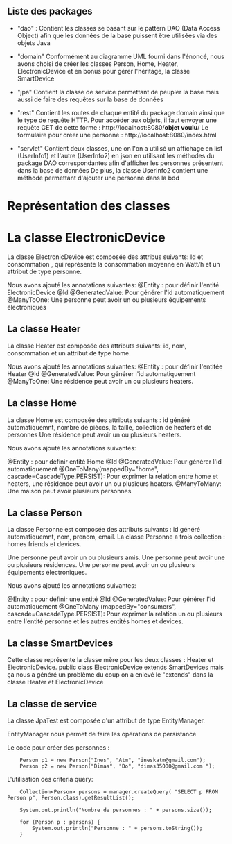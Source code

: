 ## Liste des packages

- "dao" :
Contient les classes se basant sur le pattern DAO (Data Access Object) afin que les données de la base puissent être utilisées via des objets Java 
- "domain"
Conformément au diagramme UML fourni dans l'énoncé, nous avons choisi de créer les classes Person, Home, Heater, ElectronicDevice et en bonus pour gérer l'héritage, la classe SmartDevice
- "jpa"
Contient la classe de service permettant de peupler la base mais aussi de faire des requêtes sur la base de données
- "rest"
Contient les routes de chaque entité du package domain ainsi que le type de requête HTTP.
Pour accéder aux objets, il faut envoyer une requête GET de cette forme : http://localhost:8080/**objet voulu**/
Le formulaire pour créer une personne : http://localhost:8080/index.html 

- "servlet"
Contient deux classes, une on l'on a utilisé un affichage en list (UserInfo1) et l'autre (UserInfo2) en json en utilisant les méthodes du package DAO correspondantes afin d'afficher les personnes présentent dans la base de données
De plus, la classe UserInfo2 contient une méthode permettant d'ajouter une personne dans la bdd

# Représentation des classes 

# La classe ElectronicDevice 

La classe ElectronicDevice est composée des attribus suivants:
Id et consommation , qui représente la consommation moyenne en Watt/h
et un attribut de type personne.

Nous avons ajouté les annotations suivantes:
@Entity : pour définir l'entité ElectronicDevice
@Id @GeneratedValue: Pour générer l'id automatiquement
@ManyToOne: Une personne peut avoir un ou plusieurs équipements électroniques 

## La classe Heater

La classe Heater est composée des attributs suivants: id, nom, consommation et un attribut de type home.

Nous avons ajouté les annotations suivantes:
@Entity : pour définir l'entitée Heater
@Id @GeneratedValue: Pour générer l'id automatiquement
@ManyToOne: Une résidence peut avoir un ou plusieurs heaters. 

## La classe Home

La classe Home est composée des attributs suivants : id généré automatiquemnt, nombre de pièces, la taille, collection de heaters et de personnes
Une résidence peut avoir un ou plusieurs heaters. 
   
Nous avons ajouté les annotations suivantes:

@Entity : pour définir entité Home
@Id @GeneratedValue: Pour générer l'id automatiquement
@OneToMany(mappedBy="home", cascade=CascadeType.PERSIST): Pour exprimer la relation entre home et heaters, une résidence peut avoir un ou plusieurs heaters.
@ManyToMany: Une maison peut avoir plusieurs personnes


## La classe Person


La classe Personne est composée des attributs suivants : id généré automatiquemnt, nom, prenom, email.
La classe Personne a trois collection : homes friends et devices.

Une personne peut avoir un ou plusieurs amis.
Une personne peut avoir une ou plusieurs résidences.
Une personne peut avoir un ou plusieurs équipements électroniques.
  
Nous avons ajouté les annotations suivantes:

@Entity : pour définir une entité
@Id @GeneratedValue: Pour générer l'id automatiquement
@OneToMany (mappedBy="consumers", cascade=CascadeType.PERSIST): Pour exprimer la relation un ou plusieurs entre l'entité personne et les autres entités homes et devices.


## La classe SmartDevices
Cette classe représente la classe mère pour les deux classes : Heater et ElectronicDevice. 
public class ElectronicDevice extends SmartDevices mais ça nous a généré un problème du coup on a enlevé le "extends" dans la classe Heater et ElectronicDevice
 
## La classe de service

La classe JpaTest est composée d'un attribut de type EntityManager.

EntityManager nous permet de faire les opérations de persistance
 
Le code pour créer des personnes :
 
		Person p1 = new Person("Ines", "Atm", "ineskatm@gmail.com");
		Person p2 = new Person("Dimas", "Do", "dimas35000@gmail.com ");
		
		
L'utilisation des criteria query:

        Collection<Person> persons = manager.createQuery( "SELECT p FROM Person p", Person.class).getResultList();
		
		System.out.println("Nombre de personnes : " + persons.size());
		
		for (Person p : persons) {
			System.out.println("Personne : " + persons.toString());
		}

